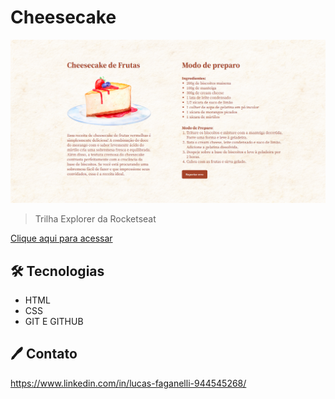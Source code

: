 # Cheesecake

![preview](./.github/preview.png)

>Trilha Explorer da Rocketseat

[Clique aqui para acessar](https://lucasfaganelli.github.io/Cheesecake/)

## 🛠 Tecnologias

- HTML
- CSS
- GIT E GITHUB

## 🖊 Contato

https://www.linkedin.com/in/lucas-faganelli-944545268/
